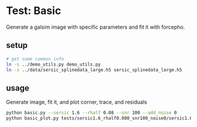 # Test: Basic

Generate a galsim image with specific parameters and fit it with forcepho.

## setup

```sh
# get some common info
ln -s ../demo_utils.py demo_utils.py
ln -s ../data/sersic_splinedata_large.h5 sersic_splinedata_large.h5
```

## usage

Generate image, fit it, and plot corner, trace, and residuals
```sh
python basic.py --sersic 1.6 --rhalf 0.08 --snr 100 --add_noise 0
python basic_plot.py tests/sersic1.6_rhalf0.080_snr100_noise0/sersic1.6_rhalf0.080_snr100_noise0
```